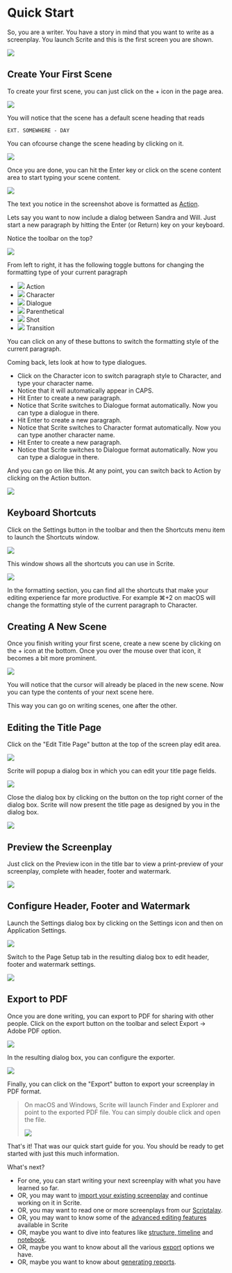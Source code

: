 # Quick Start

So, you are a writer. You have a story in mind that you want to write as a screenplay. You launch Scrite and this is the first screen you are shown.

![](screenshots/quick-start/001.jpg)

## Create Your First Scene

To create your first scene, you can just click on the + icon in the page area.

![](screenshots/quick-start/002.jpg)

You will notice that the scene has a default scene heading that reads 

    EXT. SOMEWHERE - DAY

You can ofcourse change the scene heading by clicking on it.

![](screenshots/quick-start/003.jpg)

Once you are done, you can hit the Enter key or click on the scene content area to start typing your scene content.

![](screenshots/quick-start/004.jpg)

The text you notice in the screenshot above is formatted as [Action](https://www.masterclass.com/articles/what-is-a-screenplay-formatting-tips-and-tricks#how-to-format-a-screenplay-step-2-action).

Lets say you want to now include a dialog between Sandra and Will. Just start a new paragraph by hitting the Enter (or Return) key on your keyboard. 

Notice the toolbar on the top?

![](screenshots/quick-start/005.jpg)

From left to right, it has the following toggle buttons for changing the formatting type of your current paragraph

- ![](../../../icons/screenplay/action.png) Action
- ![](../../../icons/screenplay/character.png) Character
- ![](../../../icons/screenplay/dialogue.png) Dialogue
- ![](../../../icons/screenplay/paranthetical.png) Parenthetical
- ![](../../../icons/screenplay/shot.png) Shot
- ![](../../../icons/screenplay/transition.png) Transition

You can click on any of these buttons to switch the formatting style of the current paragraph.

Coming back, lets look at how to type dialogues.

- Click on the Character icon to switch paragraph style to Character, and type your character name. 
- Notice that it will automatically appear in CAPS. 
- Hit Enter to create a new paragraph. 
- Notice that Scrite switches to Dialogue format automatically. Now you can type a dialogue in there.
- Hit Enter to create a new paragraph.
- Notice that Scrite switches to Character format automatically. Now you can type another character name.
- Hit Enter to create a new paragraph. 
- Notice that Scrite switches to Dialogue format automatically. Now you can type a dialogue in there.

And you can go on like this. At any point, you can switch back to Action by clicking on the Action button.

![](screenshots/quick-start/006.jpg)

## Keyboard Shortcuts

Click on the Settings button in the toolbar and then the Shortcuts menu item to launch the Shortcuts window. 

![](screenshots/quick-start/007.jpg)

This window shows all the shortcuts you can use in Scrite.

![](screenshots/quick-start/008.jpg)

In the formatting section, you can find all the shortcuts that make your editing experience far more productive. For example ⌘+2 on macOS will change the formatting style of the current paragraph to Character.

## Creating A New Scene

Once you finish writing your first scene, create a new scene by clicking on the + icon at the bottom. Once you over the mouse over that icon, it becomes a bit more prominent.

![](screenshots/quick-start/009.jpg)

You will notice that the cursor will already be placed in the new scene. Now you can type the contents of your next scene here.

This way you can go on writing scenes, one after the other.

## Editing the Title Page

Click on the "Edit Title Page" button at the top of the screen play edit area.

![](screenshots/quick-start/010.jpg)

Scrite will popup a dialog box in which you can edit your title page fields.

![](screenshots/quick-start/011.jpg)

Close the dialog box by clicking on the button on the top right corner of the dialog box. Scrite will now present the title page as designed by you in the dialog box. 

![](screenshots/quick-start/012.jpg)

## Preview the Screenplay

Just click on the Preview icon in the title bar to view a print-preview of your screenplay, complete with header, footer and watermark.

![](screenshots/quick-start/013.jpg)

## Configure Header, Footer and Watermark

Launch the Settings dialog box by clicking on the Settings icon and then on Application Settings.

![](screenshots/quick-start/014.jpg)

Switch to the Page Setup tab in the resulting dialog box to edit header, footer and watermark settings.

![](screenshots/quick-start/015.jpg)

## Export to PDF

Once you are done writing, you can export to PDF for sharing with other people. Click on the export button on the toolbar and select Export -> Adobe PDF option.

![](screenshots/quick-start/016.jpg)

In the resulting dialog box, you can configure the exporter.

![](screenshots/quick-start/017.jpg)

Finally, you can click on the "Export" button to export your screenplay in PDF format. 

> On macOS and Windows, Scrite will launch Finder and Explorer and point to the exported PDF file. You can simply double click and open the file.
>
> ![](screenshots/quick-start/018.jpg)

That's it! That was our quick start guide for you. You should be ready to get started with just this much information.

What's next?
- For one, you can start writing your next screenplay with what you have learned so far.
- OR, you may want to [import your existing screenplay](import.md) and continue working on it in Scrite.
- OR, you may want to read one or more screenplays from our [Scriptalay](scriptalay.md).
- OR, you may want to know some of the [advanced editing features](advanced-editing.md) available in Scrite
- OR, maybe you want to dive into features like [structure, timeline](structure.md) and [notebook](notebook.md).
- OR, maybe you want to know about all the various [export](export.md) options we have.
- OR, maybe you want to know about [generating reports](reports.md).
